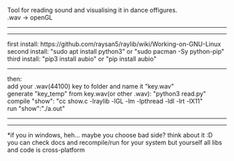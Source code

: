 Tool for reading sound and visualising it in dance offigures.<br>
.wav -> openGL<br>
<hr><hr>
first install: https://github.com/raysan5/raylib/wiki/Working-on-GNU-Linux <br>
second install: "sudo apt install python3" or "sudo pacman -Sy python-pip"<br>
third install: "pip3 install aubio" or "pip install aubio" <br>
<hr>
then:<br>
add your .wav(44100) key to folder and name it "key.wav"<br>
generate "key_temp" from key.wav(or other .wav): "python3 read.py"<br>
compile "show": "cc show.c -lraylib -lGL -lm -lpthread -ldl -lrt -lX11"<br> 
run "show":"./a.out"<br>
<hr><hr>
*if you in windows, heh... maybe you choose bad side? think about it :D <br>
you can check docs and recompile/run for your system but yourself all libs and code is cross-platform